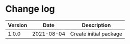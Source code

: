 # Change log

| Version | Date | Description |
| ------- | ---- | ----------- |
| 1.0.0 | 2021-08-04 | Create initial package |
